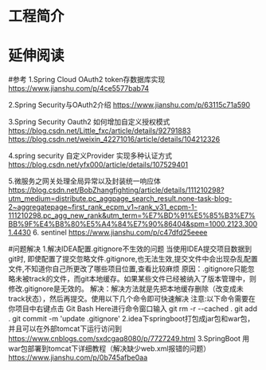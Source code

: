 # 工程简介



# 延伸阅读

#参考
1.Spring Cloud OAuth2 token存数据库实现
    https://www.jianshu.com/p/4ce5577bab74 
    
2.Spring Security与OAuth2介绍
    https://www.jianshu.com/p/63115c71a590
    
3.Spring Security Oauth2 如何增加自定义授权模式
    https://blog.csdn.net/Little_fxc/article/details/92791883
    https://blog.csdn.net/weixin_42271016/article/details/104212326
    
4.spring security 自定义Provider 实现多种认证方式
    https://blog.csdn.net/yfx000/article/details/107529401
    
5.微服务之网关处理全局异常以及封装统一响应体
    https://blog.csdn.net/BobZhangfighting/article/details/111210298?utm_medium=distribute.pc_aggpage_search_result.none-task-blog-2~aggregatepage~first_rank_ecpm_v1~rank_v31_ecpm-1-111210298.pc_agg_new_rank&utm_term=%E7%BD%91%E5%85%B3%E7%BB%9F%E4%B8%80%E5%A4%84%E7%90%86404&spm=1000.2123.3001.4430
6. sentinel 
    https://www.jianshu.com/p/c47dfd25eeee    
 
#问题解决
1.解决IDEA配置.gitignore不生效的问题
  当使用IDEA提交项目数据到git时, 即使配置了提交忽略文件.gitignore,也无法生效,提交文件中会出现杂乱配置文件,不知道你自己所更改了哪些项目位置,查看比较麻烦
  原因：.gitignore只能忽略未被track的文件，而git本地缓存。如果某些文件已经被纳入了版本管理中，则修改.gitignore是无效的。
  解决：解决方法就是先把本地缓存删除（改变成未track状态），然后再提交。使用以下几个命令即可快速解决
  注意:以下命令需要在你项目中右键点击 Git Bash Here进行命令窗口输入
  git rm -r --cached .
  git add .
  git commit -m 'update .gitignore'
2.idea下springboot打包成jar包和war包，并且可以在外部tomcat下运行访问到
    https://www.cnblogs.com/sxdcgaq8080/p/7727249.html
3.SpringBoot 用war包部署到tomcat下详细教程（解决缺少web.xml报错的问题）
    https://www.jianshu.com/p/0b745afbe0aa






















